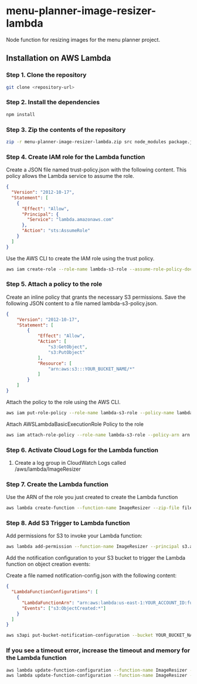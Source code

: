 # menu-planner-image-resizer-lambda

Node function for resizing images for the menu planner project.

## Installation on AWS Lambda

### Step 1. Clone the repository

```bash
git clone <repository-url>
```

### Step 2. Install the dependencies

```bash
npm install
````

### Step 3. Zip the contents of the repository
```bash
zip -r menu-planner-image-resizer-lambda.zip src node_modules package.json
```

### Step 4. Create IAM role for the Lambda function

Create a JSON file named trust-policy.json with the following content. This policy allows the Lambda service to assume the role.

```json
{
  "Version": "2012-10-17",
  "Statement": [
    {
      "Effect": "Allow",
      "Principal": {
        "Service": "lambda.amazonaws.com"
      },
      "Action": "sts:AssumeRole"
    }
  ]
}

```

Use the AWS CLI to create the IAM role using the trust policy.
```bash
aws iam create-role --role-name lambda-s3-role --assume-role-policy-document file://trust-policy.json
```

### Step 5. Attach a policy to the role
Create an inline policy that grants the necessary S3 permissions. Save the following JSON content to a file named lambda-s3-policy.json.
```json
{
    "Version": "2012-10-17",
    "Statement": [
        {
            "Effect": "Allow",
            "Action": [
                "s3:GetObject",
                "s3:PutObject"
            ],
            "Resource": [
                "arn:aws:s3:::YOUR_BUCKET_NAME/*"
            ]
        }
    ]
}

```

Attach the policy to the role using the AWS CLI.
```bash
aws iam put-role-policy --role-name lambda-s3-role --policy-name lambda-s3-policy --policy-document file://lambda-s3-policy.json
```

Attach AWSLambdaBasicExecutionRole Policy to the role
```bash
aws iam attach-role-policy --role-name lambda-s3-role --policy-arn arn:aws:iam::aws:policy/service-role/AWSLambdaBasicExecutionRole
```

### Step 6. Activate Cloud Logs for the Lambda function
1. Create a log group in CloudWatch Logs called /aws/lambda/ImageResizer


### Step 7. Create the Lambda function
Use the ARN of the role you just created to create the Lambda function

```bash
aws lambda create-function --function-name ImageResizer --zip-file fileb://menu-planner-image-resizer-lambda.zip --handler src/index.handler --runtime nodejs20.x --role arn:aws:iam::YOUR_ACCOUNT_ID:role/lambda-s3-role
```

### Step 8. Add S3 Trigger to Lambda function
Add permissions for S3 to invoke your Lambda function:
```bash
aws lambda add-permission --function-name ImageResizer --principal s3.amazonaws.com --statement-id s3invoke --action "lambda:InvokeFunction" --source-arn arn:aws:s3:::YOUR_BUCKET_NAME --source-account YOUR_ACCOUNT_ID

```
Add the notification configuration to your S3 bucket to trigger the Lambda function on object creation events:

Create a file named notification-config.json with the following content:
```json
{
  "LambdaFunctionConfigurations": [
    {
      "LambdaFunctionArn": "arn:aws:lambda:us-east-1:YOUR_ACCOUNT_ID:function:ImageResizer",
      "Events": ["s3:ObjectCreated:*"]
    }
  ]
}
```  

```bash
aws s3api put-bucket-notification-configuration --bucket YOUR_BUCKET_NAME --notification-configuration file://notification-config.json
```

### If you see a timeout error, increase the timeout and memory for the Lambda function
```bash
aws lambda update-function-configuration --function-name ImageResizer --timeout 30
aws lambda update-function-configuration --function-name ImageResizer --memory-size 256
```

